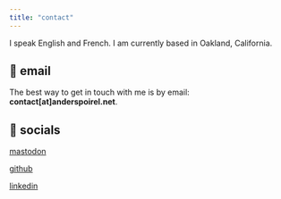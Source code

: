 ```yaml
---
title: "contact"
---
```


I speak English and French. I am currently based in Oakland, California.

## 📧 email

The best way to get in touch with me is by email: **contact[at]anderspoirel.net**.

## 👥 socials

[mastodon](https://techhub.social/@andersjoachim)

[github](https://github.com/Jswig)

[linkedin](https://www.linkedin.com/in/anders-poirel-732595160/)
